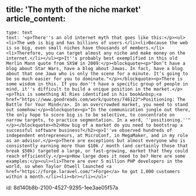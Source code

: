 title: 'The myth of the niche market'
article_content:
  -
    type: text
    text: '<p>There''s an old internet myth that goes like this:</p><ul><li>The web is big and has billions of users.</li><li>Because the web is so big, even small niches have thousands of members.</li><li>Therefore, you can target almost any niche and make money on the internet.</li></ul><p>It''s probably best exemplified in this old Merlin Mann quote from SXSW in 2009:</p><blockquote><p>"Don’t have a blog about Star Wars, have a blog about Jawas. In fact, have a blog about that one Jawa who is only the scene for a minute. It’s going to be so much easier for you to dominate."</p></blockquote><p>There is some wisdom in this. If you don''t have a specific group of people in mind, it''s difficult to build a unique position in the market.</p><p>This is something Al Ries identified in his book&nbsp;<a href="https://www.goodreads.com/work/quotes/746122">Positioning: The Battle for Your Mind</a>. In an overcrowded market, you need to stand out somehow:</p><blockquote><p>"In the communication jungle out there, the only hope to score big is to be selective, to concentrate on narrow targets, to practice segmentation. In a word, ''positioning.''"</p></blockquote><h2>How big of a market do you need to bootstrap a successful software business?</h2><p>I''ve observed hundreds of independent entrepreneurs, at MicroConf, in MegaMaker, and in my role as an advisor.</p><p>There are exceptions but almost everyone who is consistently earning more than $10k / month (and certainly those that break $50k) targeted a large, or fast-growing, market that they could reach efficiently.</p><p>How large does it need to be? Here are some examples:</p><ul><li>There are over 5 million PHP developers in the world, so when Taylor Otwell launched <a href="https://forge.laravel.com/">Forge</a> he got 1,000 customers within a month.</li><li><br></li></ul>'
id: 8d140b8b-2100-4527-9295-1ee3ae05f57a
